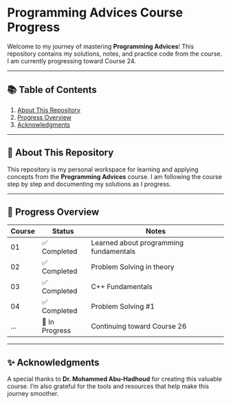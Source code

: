 # Programming Advices Course Progress

Welcome to my journey of mastering **Programming Advices**! This repository contains my solutions, notes, and practice code from the course. I am currently progressing toward Course 24.

---

## 📚 Table of Contents

1. [About This Repository](#about-this-repository)  
2. [Progress Overview](#progress-overview)  
3. [Acknowledgments](#acknowledgments)  

---

## 📖 About This Repository

This repository is my personal workspace for learning and applying concepts from the **Programming Advices** course. I am following the course step by step and documenting my solutions as I progress.

---

## 🚀 Progress Overview

| **Course**   | **Status**       | **Notes**                              |
|--------------|------------------|----------------------------------------|
| 01           | ✅ Completed      | Learned about programming fundamentals |
| 02           | ✅ Completed      |   Problem Solving in theory   |
| 03           | ✅ Completed      | C++ Fundamentals                   |
| 04          | ✅ Completed     | Problem Solving #1            |
| ...          | 🚧 In Progress    | Continuing toward Course 26            |

---

## ✨ Acknowledgments
A special thanks to **Dr. Mohammed Abu-Hadhoud** for creating this valuable course. I’m also grateful for the tools and resources that help make this journey smoother.


